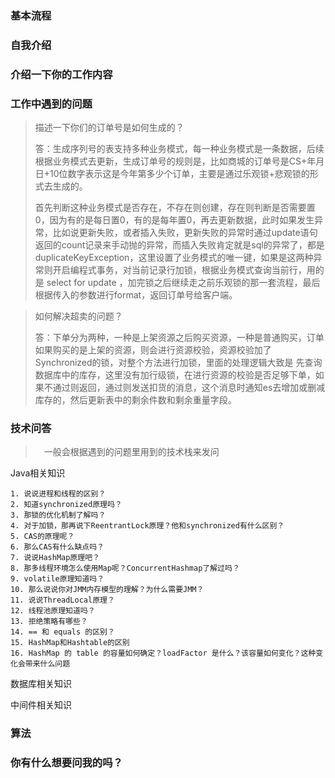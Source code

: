 

### 基本流程



### 自我介绍



### 介绍一下你的工作内容



### 工作中遇到的问题



> 描述一下你们的订单号是如何生成的？
>
> 答：生成序列号的表支持多种业务模式，每一种业务模式是一条数据，后续根据业务模式去更新，生成订单号的规则是，比如商城的订单号是CS+年月日+10位数字表示这是今年第多少个订单，主要是通过乐观锁+悲观锁的形式去生成的。
>
> 首先判断这种业务模式是否存在，不存在则创建，存在则判断是否需要置0，因为有的是每日置0，有的是每年置0，再去更新数据，此时如果发生异常，比如说更新失败，或者插入失败，更新失败的异常时通过update语句返回的count记录来手动抛的异常，而插入失败肯定就是sql的异常了，都是duplicateKeyException，这里设置了业务模式的唯一键，如果是这两种异常则开启编程式事务，对当前记录行加锁，根据业务模式查询当前行，用的是 select for update ，加完锁之后继续走之前乐观锁的那一套流程，最后根据传入的参数进行format，返回订单号给客户端。



> 如何解决超卖的问题？
>
> 答：下单分为两种，一种是上架资源之后购买资源，一种是普通购买，订单如果购买的是上架的资源，则会进行资源校验，资源校验加了Synchronized的锁，对整个方法进行加锁，里面的处理逻辑大致是 先查询数据库中的库存，这里没有加行级锁，在进行资源的校验是否足够下单，如果不通过则返回，通过则发送扣货的消息，这个消息时通知es去增加或删减库存的，然后更新表中的剩余件数和剩余重量字段。





### 技术问答 

> 　一般会根据遇到的问题里用到的技术栈来发问

Java相关知识

	1. 说说进程和线程的区别？
	2. 知道synchronized原理吗？
	3. 那锁的优化机制了解吗？
	4. 对于加锁，那再说下ReentrantLock原理？他和synchronized有什么区别？
	5. CAS的原理呢？
	6. 那么CAS有什么缺点吗？
	7. 说说HashMap原理吧？
	8. 那多线程环境怎么使用Map呢？ConcurrentHashmap了解过吗？
	9. volatile原理知道吗？
	10. 那么说说你对JMM内存模型的理解？为什么需要JMM？
	11. 说说ThreadLocal原理？
	12. 线程池原理知道吗？
	13. 拒绝策略有哪些？
	14. == 和 equals 的区别？
	15. HashMap和Hashtable的区别
	16. HashMap 的 table 的容量如何确定？loadFactor 是什么？该容量如何变化？这种变化会带来什么问题

数据库相关知识



中间件相关知识



### 算法



### 你有什么想要问我的吗？





